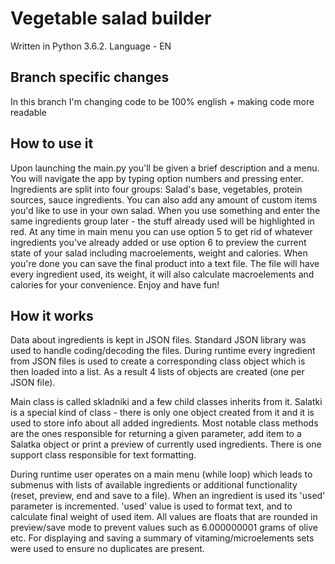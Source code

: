 # Vegetable salad builder
Written in Python 3.6.2.
Language - EN

## Branch specific changes
In this branch I'm changing code to be 100% english + making code more readable

## How to use it

Upon launching the main.py you'll be given a brief description and a menu.
You will navigate the app by typing option numbers and pressing enter.
Ingredients are split into four groups: Salad's base, vegetables, protein sources, sauce ingredients.
You can also add any amount of custom items you'd like to use in your own salad.
When you use something and enter the same ingredients group later - the stuff already used will be highlighted in red.
At any time in main menu you can use option 5 to get rid of whatever ingredients you've already added 
or use option 6 to preview the current state of your salad including macroelements, weight and calories.
When you're done you can save the final product into a text file. The file will have every ingredient used, its weight,
it will also calculate macroelements and calories for your convenience.
Enjoy and have fun!


## How it works

Data about ingredients is kept in JSON files. Standard JSON library was used to handle coding/decoding the files.
During runtime every ingredient from JSON files is used to create a corresponding class object 
which is then loaded into a list. As a result 4 lists of objects are created (one per JSON file).

Main class is called skladniki and a few child classes inherits from it.
Salatki is a special kind of class - there is only one object created from it 
and it is used to store info about all added ingredients.
Most notable class methods are the ones responsible for returning a given parameter, add item to a Salatka object
or print a preview of currently used ingredients.
There is one support class responsible for text formatting.

During runtime user operates on a main menu (while loop) which leads to submenus with lists of available ingredients 
or additional functionality (reset, preview, end and save to a file).
When an ingredient is used its 'used' parameter is incremented.
'used' value is used to format text, and to calculate final weight of used item.
All values are floats that are rounded in preview/save mode to prevent values such as 6.000000001 grams of olive etc.
For displaying and saving a summary of vitaming/microelements sets were used to ensure no duplicates are present.


